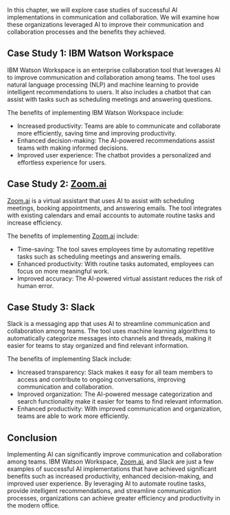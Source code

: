 

In this chapter, we will explore case studies of successful AI implementations in communication and collaboration. We will examine how these organizations leveraged AI to improve their communication and collaboration processes and the benefits they achieved.

Case Study 1: IBM Watson Workspace
----------------------------------

IBM Watson Workspace is an enterprise collaboration tool that leverages AI to improve communication and collaboration among teams. The tool uses natural language processing (NLP) and machine learning to provide intelligent recommendations to users. It also includes a chatbot that can assist with tasks such as scheduling meetings and answering questions.

The benefits of implementing IBM Watson Workspace include:

* Increased productivity: Teams are able to communicate and collaborate more efficiently, saving time and improving productivity.
* Enhanced decision-making: The AI-powered recommendations assist teams with making informed decisions.
* Improved user experience: The chatbot provides a personalized and effortless experience for users.

Case Study 2: [Zoom.ai](http://Zoom.ai)
---------------------------------------

[Zoom.ai](http://Zoom.ai) is a virtual assistant that uses AI to assist with scheduling meetings, booking appointments, and answering emails. The tool integrates with existing calendars and email accounts to automate routine tasks and increase efficiency.

The benefits of implementing [Zoom.ai](http://Zoom.ai) include:

* Time-saving: The tool saves employees time by automating repetitive tasks such as scheduling meetings and answering emails.
* Enhanced productivity: With routine tasks automated, employees can focus on more meaningful work.
* Improved accuracy: The AI-powered virtual assistant reduces the risk of human error.

Case Study 3: Slack
-------------------

Slack is a messaging app that uses AI to streamline communication and collaboration among teams. The tool uses machine learning algorithms to automatically categorize messages into channels and threads, making it easier for teams to stay organized and find relevant information.

The benefits of implementing Slack include:

* Increased transparency: Slack makes it easy for all team members to access and contribute to ongoing conversations, improving communication and collaboration.
* Improved organization: The AI-powered message categorization and search functionality make it easier for teams to find relevant information.
* Enhanced productivity: With improved communication and organization, teams are able to work more efficiently.

Conclusion
----------

Implementing AI can significantly improve communication and collaboration among teams. IBM Watson Workspace, [Zoom.ai](http://Zoom.ai), and Slack are just a few examples of successful AI implementations that have achieved significant benefits such as increased productivity, enhanced decision-making, and improved user experience. By leveraging AI to automate routine tasks, provide intelligent recommendations, and streamline communication processes, organizations can achieve greater efficiency and productivity in the modern office.
